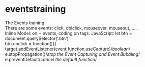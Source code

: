 # eventstraining
The Events training<br>
There are some events: click, dblclick, mouseover, mouseout,......<br>
Inline Model: on + events, coding on tags.
JavaScript: let btn = document.querySelector('.btn')<br>
btn.onclick = function(){}<br>
target.addEventListener(event,function,useCapture)/*boolean*/<br>
e.stopPropagation()/*stop the Event Capturing and Event Bubbling*/<br>
e.preventDefault/*cancel the default function*/
